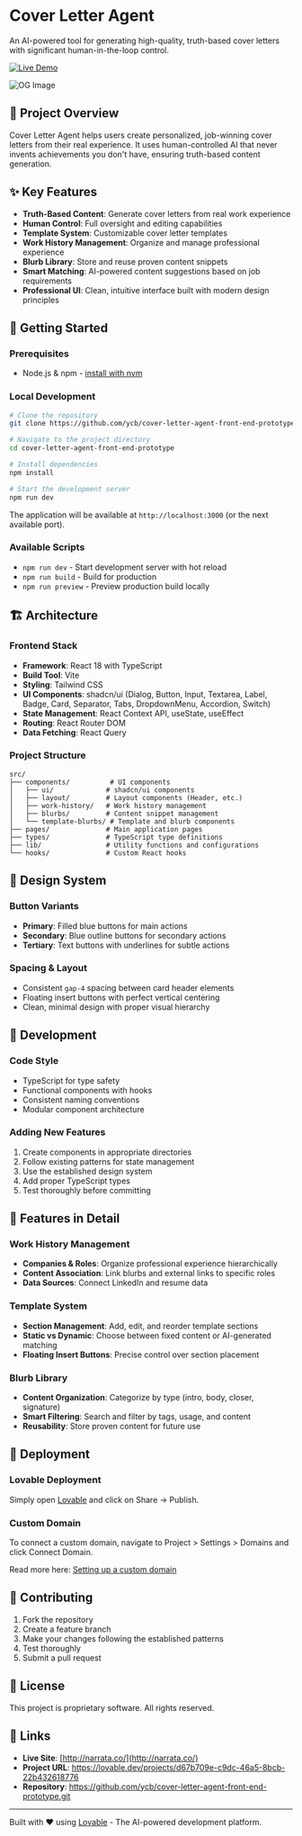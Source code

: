 # Cover Letter Agent

An AI-powered tool for generating high-quality, truth-based cover letters with significant human-in-the-loop control.

[![Live Demo](https://img.shields.io/badge/Live%20Demo-narrata.co-blue?style=for-the-badge&logo=react)](http://narrata.co/)

![OG Image](http://narrata.co/OG-image.png)

## 🎯 Project Overview

Cover Letter Agent helps users create personalized, job-winning cover letters from their real experience. It uses human-controlled AI that never invents achievements you don't have, ensuring truth-based content generation.

## ✨ Key Features

- **Truth-Based Content**: Generate cover letters from real work experience
- **Human Control**: Full oversight and editing capabilities
- **Template System**: Customizable cover letter templates
- **Work History Management**: Organize and manage professional experience
- **Blurb Library**: Store and reuse proven content snippets
- **Smart Matching**: AI-powered content suggestions based on job requirements
- **Professional UI**: Clean, intuitive interface built with modern design principles

## 🚀 Getting Started

### Prerequisites

- Node.js & npm - [install with nvm](https://github.com/nvm-sh/nvm#installing-and-updating)

### Local Development

```sh
# Clone the repository
git clone https://github.com/ycb/cover-letter-agent-front-end-prototype.git

# Navigate to the project directory
cd cover-letter-agent-front-end-prototype

# Install dependencies
npm install

# Start the development server
npm run dev
```

The application will be available at `http://localhost:3000` (or the next available port).

### Available Scripts

- `npm run dev` - Start development server with hot reload
- `npm run build` - Build for production
- `npm run preview` - Preview production build locally

## 🏗️ Architecture

### Frontend Stack

- **Framework**: React 18 with TypeScript
- **Build Tool**: Vite
- **Styling**: Tailwind CSS
- **UI Components**: shadcn/ui (Dialog, Button, Input, Textarea, Label, Badge, Card, Separator, Tabs, DropdownMenu, Accordion, Switch)
- **State Management**: React Context API, useState, useEffect
- **Routing**: React Router DOM
- **Data Fetching**: React Query

### Project Structure

```
src/
├── components/          # UI components
│   ├── ui/             # shadcn/ui components
│   ├── layout/         # Layout components (Header, etc.)
│   ├── work-history/   # Work history management
│   ├── blurbs/         # Content snippet management
│   └── template-blurbs/ # Template and blurb components
├── pages/              # Main application pages
├── types/              # TypeScript type definitions
├── lib/                # Utility functions and configurations
└── hooks/              # Custom React hooks
```

## 🎨 Design System

### Button Variants

- **Primary**: Filled blue buttons for main actions
- **Secondary**: Blue outline buttons for secondary actions  
- **Tertiary**: Text buttons with underlines for subtle actions

### Spacing & Layout

- Consistent `gap-4` spacing between card header elements
- Floating insert buttons with perfect vertical centering
- Clean, minimal design with proper visual hierarchy

## 🔧 Development

### Code Style

- TypeScript for type safety
- Functional components with hooks
- Consistent naming conventions
- Modular component architecture

### Adding New Features

1. Create components in appropriate directories
2. Follow existing patterns for state management
3. Use the established design system
4. Add proper TypeScript types
5. Test thoroughly before committing

## 📱 Features in Detail

### Work History Management

- **Companies & Roles**: Organize professional experience hierarchically
- **Content Association**: Link blurbs and external links to specific roles
- **Data Sources**: Connect LinkedIn and resume data

### Template System

- **Section Management**: Add, edit, and reorder template sections
- **Static vs Dynamic**: Choose between fixed content or AI-generated matching
- **Floating Insert Buttons**: Precise control over section placement

### Blurb Library

- **Content Organization**: Categorize by type (intro, body, closer, signature)
- **Smart Filtering**: Search and filter by tags, usage, and content
- **Reusability**: Store proven content for future use

## 🚀 Deployment

### Lovable Deployment

Simply open [Lovable](https://lovable.dev/projects/d67b709e-c9dc-46a5-8bcb-22b432618776) and click on Share -> Publish.

### Custom Domain

To connect a custom domain, navigate to Project > Settings > Domains and click Connect Domain.

Read more here: [Setting up a custom domain](https://docs.lovable.dev/tips-tricks/custom-domain#step-by-step-guide)

## 🤝 Contributing

1. Fork the repository
2. Create a feature branch
3. Make your changes following the established patterns
4. Test thoroughly
5. Submit a pull request

## 📄 License

This project is proprietary software. All rights reserved.

## 🔗 Links

- **Live Site**: [http://narrata.co/](http://narrata.co/)
- **Project URL**: https://lovable.dev/projects/d67b709e-c9dc-46a5-8bcb-22b432618776
- **Repository**: https://github.com/ycb/cover-letter-agent-front-end-prototype.git

---

Built with ❤️ using [Lovable](https://lovable.dev) - The AI-powered development platform.
